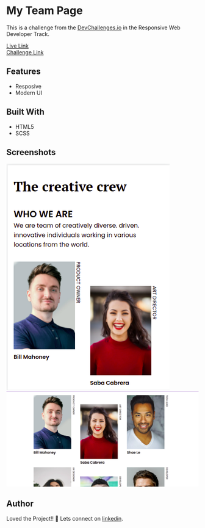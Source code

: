 # My Team Page
This is a challenge from the [DevChallenges.io](https://devchallenges.io/) in the Responsive Web Developer Track.

[Live Link](https://masterpranay1.github.io/my-team-page)<br/>
[Challenge Link](https://devchallenges.io/challenges/hhmesazsqgKXrTkYkt0U)

## Features
- Resposive
- Modern UI

## Built With
- HTML5
- SCSS

## Screenshots

![Mobile](./screenshots/mobile.png)
![Desktop](./screenshots/desktop.png)

## Author

Loved the Project!! 🤩
Lets connect on [linkedin](https://www.linkedin.com/in/masterpranay/).